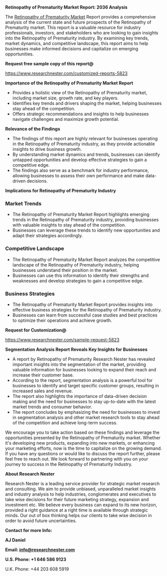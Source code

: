 ﻿<a name="_hlk168498031"></a><a name="_hlk168570615"></a>**Retinopathy of Prematurity Market Report: 2036 Analysis**

The [Retinopathy of Prematurity Market](https://www.researchnester.com/reports/retinopathy-of-prematurity-market/5823) Report provides a comprehensive analysis of the current state and future prospects of the Retinopathy of Prematurity market. This report is a valuable resource for industry professionals, investors, and stakeholders who are looking to gain insights into the Retinopathy of Prematurity industry. By examining key trends, market dynamics, and competitive landscape, this report aims to help businesses make informed decisions and capitalize on emerging opportunities.

**Request free sample copy of this report@**

<https://www.researchnester.com/customized-reports-5823> 

**Importance of the Retinopathy of Prematurity Market Report**

- Provides a holistic view of the Retinopathy of Prematurity market, including market size, growth rate, and key players.
- Identifies key trends and drivers shaping the market, helping businesses stay ahead of the competition.
- Offers strategic recommendations and insights to help businesses navigate challenges and maximize growth potential.

**Relevance of the Findings**

- The findings of this report are highly relevant for businesses operating in the Retinopathy of Prematurity industry, as they provide actionable insights to drive business growth.
- By understanding market dynamics and trends, businesses can identify untapped opportunities and develop effective strategies to gain a competitive edge.
- The findings also serve as a benchmark for industry performance, allowing businesses to assess their own performance and make data-driven decisions.

**Implications for Retinopathy of Prematurity Industry**
### **Market Trends**
- The Retinopathy of Prematurity Market Report highlights emerging trends in the Retinopathy of Prematurity industry, providing businesses with valuable insights to stay ahead of the competition.
- Businesses can leverage these trends to identify new opportunities and adapt their strategies accordingly.
### **Competitive Landscape**
- The Retinopathy of Prematurity Market Report analyzes the competitive landscape of the Retinopathy of Prematurity industry, helping businesses understand their position in the market.
- Businesses can use this information to identify their strengths and weaknesses and develop strategies to gain a competitive edge.
### **Business Strategies**
- The Retinopathy of Prematurity Market Report provides insights into effective business strategies for the Retinopathy of Prematurity industry.
- Businesses can learn from successful case studies and best practices to optimize their operations and achieve growth.

**Request for Customization@**

<https://www.researchnester.com/sample-request-5823> 

**Segmentation Analysis Report Reveals Key Insights for Businesses**

- A report by Retinopathy of Prematurity Research Nester has revealed important insights into the segmentation of the market, providing valuable information for businesses looking to expand their reach and increase their customer base.
- According to the report, segmentation analysis is a powerful tool for businesses to identify and target specific customer groups, resulting in increased sales and revenue.
- The report also highlights the importance of data-driven decision making and the need for businesses to stay up-to-date with the latest market trends and consumer behavior.
- The report concludes by emphasizing the need for businesses to invest in segmentation analysis and other market research tools to stay ahead of the competition and achieve long-term success.

We encourage you to take action based on these findings and leverage the opportunities presented by the Retinopathy of Prematurity market. Whether it's developing new products, expanding into new markets, or enhancing your marketing efforts, now is the time to capitalize on the growing demand. If you have any questions or would like to discuss the report further, please feel free to reach out. We look forward to partnering with you on your journey to success in the Retinopathy of Prematurity Industry.

**About Research Nester**

Research Nester is a leading service provider for strategic market research and consulting. We aim to provide unbiased, unparalleled market insights and industry analysis to help industries, conglomerates and executives to take wise decisions for their future marketing strategy, expansion and investment etc. We believe every business can expand to its new horizon, provided a right guidance at a right time is available through strategic minds. Our out of box thinking helps our clients to take wise decision in order to avoid future uncertainties.

**Contact for more Info:**

**AJ Daniel**

**Email: info@researchnester.com**

**U.S. Phone: +1 646 586 9123**

U.K. Phone: +44 203 608 5919



